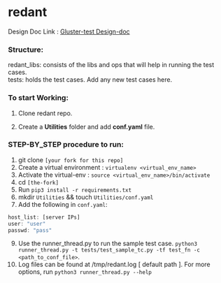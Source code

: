 # redant

Design Doc Link : [Gluster-test Design-doc](https://docs.google.com/document/d/1D8zUSmg-00ey711gsqvS6G9i_fGN2cE0EbG4u1TOsaQ/edit?usp=sharing)

### Structure:

redant_libs: consists of the libs and ops that will help in running the test cases.<br>
tests: holds the test cases. Add any new test cases here.<br>

### To start Working:

1. Clone redant repo.

2. Create a **Utilities** folder and add **conf.yaml** file.


### STEP-BY_STEP procedure to run:
1. git clone `[your fork for this repo]`
2. Create a virtual environment : `virtualenv <virtual_env_name>`
3. Activate the virtual-env : `source <virtual_env_name>/bin/activate`
4. cd `[the-fork]`
5. Run `pip3 install -r requirements.txt`
7. mkdir `Utilities` && touch `Utilities/conf.yaml`
8. Add the following in `conf.yaml`:

```javascript
host_list: [server IPs]
user: "user"
passwd: "pass"
```

9. Use the runner_thread.py to run the sample test case.
`python3 runner_thread.py -t tests/test_sample_tc.py -tf test_fn -c <path_to_conf_file>`.
10. Log files can be found at /tmp/redant.log [ default path ]. For more options, run `python3 runner_thread.py --help`
